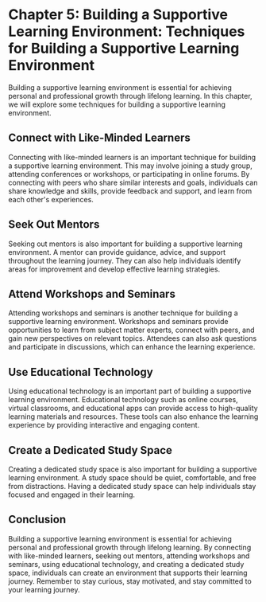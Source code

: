 Chapter 5: Building a Supportive Learning Environment: Techniques for Building a Supportive Learning Environment
================================================================================================================

Building a supportive learning environment is essential for achieving personal and professional growth through lifelong learning. In this chapter, we will explore some techniques for building a supportive learning environment.

Connect with Like-Minded Learners
---------------------------------

Connecting with like-minded learners is an important technique for building a supportive learning environment. This may involve joining a study group, attending conferences or workshops, or participating in online forums. By connecting with peers who share similar interests and goals, individuals can share knowledge and skills, provide feedback and support, and learn from each other's experiences.

Seek Out Mentors
----------------

Seeking out mentors is also important for building a supportive learning environment. A mentor can provide guidance, advice, and support throughout the learning journey. They can also help individuals identify areas for improvement and develop effective learning strategies.

Attend Workshops and Seminars
-----------------------------

Attending workshops and seminars is another technique for building a supportive learning environment. Workshops and seminars provide opportunities to learn from subject matter experts, connect with peers, and gain new perspectives on relevant topics. Attendees can also ask questions and participate in discussions, which can enhance the learning experience.

Use Educational Technology
--------------------------

Using educational technology is an important part of building a supportive learning environment. Educational technology such as online courses, virtual classrooms, and educational apps can provide access to high-quality learning materials and resources. These tools can also enhance the learning experience by providing interactive and engaging content.

Create a Dedicated Study Space
------------------------------

Creating a dedicated study space is also important for building a supportive learning environment. A study space should be quiet, comfortable, and free from distractions. Having a dedicated study space can help individuals stay focused and engaged in their learning.

Conclusion
----------

Building a supportive learning environment is essential for achieving personal and professional growth through lifelong learning. By connecting with like-minded learners, seeking out mentors, attending workshops and seminars, using educational technology, and creating a dedicated study space, individuals can create an environment that supports their learning journey. Remember to stay curious, stay motivated, and stay committed to your learning journey.
